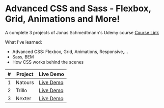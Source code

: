# Advanced CSS and Sass - Flexbox, Grid, Animations and More!

A complete 3 projects of Jonas Schmedtmann's Udemy course [Course Link](https://www.udemy.com/course/advanced-css-and-sass/)

What I've learned:

- Advanced CSS: Flexbox, Grid, Animations, Responsive,...
- Sass, BEM
- How CSS works behind the scenes

| #   | Project | Live Demo                                                     |
| --- | ------- | ------------------------------------------------------------- |
| 1   | Natours | [Live Demo](https://kryonics.me/advanced-css-and-sass-course) |
| 2   | Trillo  | [Live Demo](https://kryonics.me/advanced-css-and-sass-course) |
| 3   | Nexter  | [Live Demo](https://kryonics.me/advanced-css-and-sass-course) |
